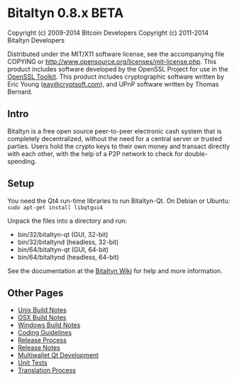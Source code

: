 Bitaltyn 0.8.x BETA
====================

Copyright (c) 2009-2014 Bitcoin Developers
Copyright (c) 2011-2014 Bitaltyn Developers

Distributed under the MIT/X11 software license, see the accompanying
file COPYING or http://www.opensource.org/licenses/mit-license.php.
This product includes software developed by the OpenSSL Project for use in the [OpenSSL Toolkit](http://www.openssl.org/). This product includes
cryptographic software written by Eric Young ([eay@cryptsoft.com](mailto:eay@cryptsoft.com)), and UPnP software written by Thomas Bernard.


Intro
---------------------
Bitaltyn is a free open source peer-to-peer electronic cash system that is
completely decentralized, without the need for a central server or trusted
parties.  Users hold the crypto keys to their own money and transact directly
with each other, with the help of a P2P network to check for double-spending.


Setup
---------------------
You need the Qt4 run-time libraries to run Bitaltyn-Qt. On Debian or Ubuntu:
	`sudo apt-get install libqtgui4`

Unpack the files into a directory and run:

- bin/32/bitaltyn-qt (GUI, 32-bit)
- bin/32/bitaltynd (headless, 32-bit)
- bin/64/bitaltyn-qt (GUI, 64-bit)
- bin/64/bitaltynd (headless, 64-bit)

See the documentation at the [Bitaltyn Wiki](http://bitaltyn.info)
for help and more information.


Other Pages
---------------------
- [Unix Build Notes](build-unix.md)
- [OSX Build Notes](build-osx.md)
- [Windows Build Notes](build-msw.md)
- [Coding Guidelines](coding.md)
- [Release Process](release-process.md)
- [Release Notes](release-notes.md)
- [Multiwallet Qt Development](multiwallet-qt.md)
- [Unit Tests](unit-tests.md)
- [Translation Process](translation_process.md)
